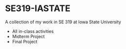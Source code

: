 # SE319-IASTATE
A collection of my work in SE 319 at Iowa State University

+ All in-class activities
+ Midterm Project
+ Final Project
